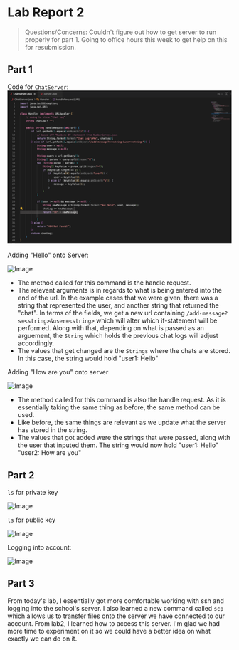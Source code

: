 # Lab Report 2 
> Questions/Concerns: Couldn't figure out how to get server to run properly for part 1. Going to office hours this week to get help on this for resubmission.


## Part 1
Code for ```ChatServer```: 
![Image](ChatServerSS.jpg)

Adding "Hello" onto Server:

![Image]()

* The method called for this command is the handle request. 
* The relevent arguments is in regards to what is being entered into the end of the url. In the example cases that we were given, there was a string that represented the user, and another string that returned the "chat". In terms of the fields, we get a new url containing ```/add-message?s=<string>&user=<string>``` which will alter which if-statement will be performed. Along with that, depending on what is passed as an arguement, the ```String``` which holds the previous chat logs will adjust accordingly. 
* The values that get changed are the ```Strings``` where the chats are stored. In this case, the string would hold "user1: Hello"


Adding "How are you" onto server 

![Image]()

* The method called for this command is also the handle request. As it is essentially taking the same thing as before, the same method can be used. 
* Like before, the same things are relevant as we update what the server has stored in the string. 
* The values that got added were the strings that were passed, along with the user that inputed them. The string would now hold
  "user1: Hello"
  "user2: How are you"

## Part 2
```ls``` for private key

![Image]() 

```ls``` for public key 

![Image](publickeys.jpg)

Logging into account: 

![Image](login.jpeg)

## Part 3
From today's lab, I essentially got more comfortable working with ssh and logging into the school's server. I also learned a new command called ```scp``` which allows us to transfer files onto the server we have connected to our account. From lab2, I learned how to access this server. I'm glad we had more time to experiment on it so we could have a better idea on what exactly we can do on it. 
